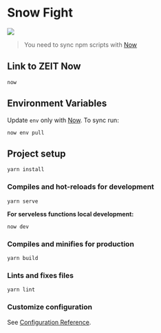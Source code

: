 # Snow Fight

![](https://badgen.net/badge/icon/zeit?icon=zeit&label)

> You need to sync npm scripts with [Now](https://zeit.co/mishabalin/snow-fight/settings)

## Link to ZEIT Now

```shell
now
```

## Environment Variables

Update `env` only with [Now](https://zeit.co/mishabalin/snow-fight/settings). To sync run:

```shell
now env pull
```

## Project setup

```shell
yarn install
```

### Compiles and hot-reloads for development

```shell
yarn serve
```

**For serveless functions local development:**

```shell
now dev
```

### Compiles and minifies for production

```shell
yarn build
```

### Lints and fixes files

```shell
yarn lint
```

### Customize configuration

See [Configuration Reference](https://cli.vuejs.org/config/).
